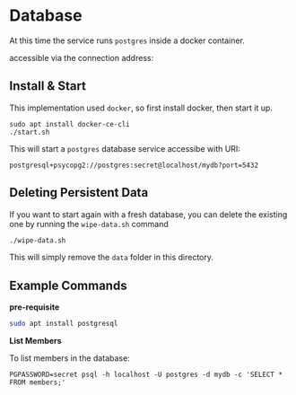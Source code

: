 # Database

At this time the service runs `postgres` inside a docker container.

accessible via the connection address:

## Install & Start

This implementation used `docker`, so first install docker, then start it up.

```
sudo apt install docker-ce-cli
./start.sh
```

This will start a `postgres` database service accessibe with URI:

```
postgresql+psycopg2://postgres:secret@localhost/mydb?port=5432
```

## Deleting Persistent Data

If you want to start again with a fresh database, you can delete the existing
one by running the `wipe-data.sh` command

```bash
./wipe-data.sh
```

This will simply remove the `data` folder in this directory.


## Example Commands

**pre-requisite**

```bash
sudo apt install postgresql
```

**List Members**

To list members in the database:

```
PGPASSWORD=secret psql -h localhost -U postgres -d mydb -c 'SELECT * FROM members;'
```
